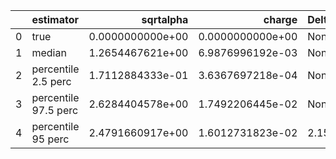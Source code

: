 |    | estimator            |        sqrtalpha |           charge | Delta Phi_phi      | Ncycles vacuum   |
|---:|:---------------------|-----------------:|-----------------:|:-------------------|:-----------------|
|  0 | true                 | 0.0000000000e+00 | 0.0000000000e+00 | None               | 59549.2431730022 |
|  1 | median               | 1.2654467621e+00 | 6.9876996192e-03 | None               | None             |
|  2 | percentile 2.5 perc  | 1.7112884333e-01 | 3.6367697218e-04 | None               | None             |
|  3 | percentile 97.5 perc | 2.6284404578e+00 | 1.7492206445e-02 | None               | None             |
|  4 | percentile 95 perc   | 2.4791660917e+00 | 1.6012731823e-02 | 2.1577628273516893 | None             |